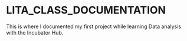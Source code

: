 # LITA_CLASS_DOCUMENTATION
This is where I documented my first project while learning Data analysis with the Incubator  Hub.
